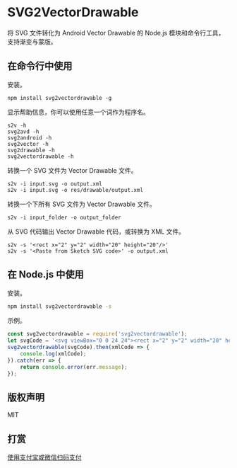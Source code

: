 # SVG2VectorDrawable

将 SVG 文件转化为 Android Vector Drawable 的 Node.js 模块和命令行工具，支持渐变与蒙版。

## 在命令行中使用

安装。

```shell
npm install svg2vectordrawable -g
```

显示帮助信息，你可以使用任意一个词作为程序名。

```
s2v -h
svg2avd -h
svg2android -h
svg2vector -h
svg2drawable -h
svg2vectordrawable -h
```

转换一个 SVG 文件为 Vector Drawable 文件。

```shell
s2v -i input.svg -o output.xml
s2v -i input.svg -o res/drawable/output.xml
```

转换一个下所有 SVG 文件为 Vector Drawable 文件。

```shell
s2v -i input_folder -o output_folder
```

从 SVG 代码输出 Vector Drawable 代码，或转换为 XML 文件。 

```shell
s2v -s '<rect x="2" y="2" width="20" height="20"/>'
s2v -s '<Paste from Sketch SVG code>' -o output.xml
```

## 在 Node.js 中使用

安装。

```bash
npm install svg2vectordrawable -s
```

示例。

```javascript
const svg2vectordrawable = require('svg2vectordrawable');
let svgCode = '<svg viewBox="0 0 24 24"><rect x="2" y="2" width="20" height="20"/></svg>';
svg2vectordrawable(svgCode).then(xmlCode => {
    console.log(xmlCode);
}).catch(err => {
    return console.error(err.message);
});
```

## 版权声明

MIT

## 打赏

[使用支付宝或微信扫码支付](https://ashung.github.io/donate.html)